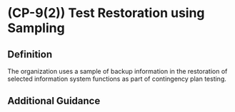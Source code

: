 
# (CP-9(2)) Test Restoration using Sampling

## Definition

The organization uses a sample of backup information in the restoration of selected information system functions as part of contingency plan testing.

## Additional Guidance


